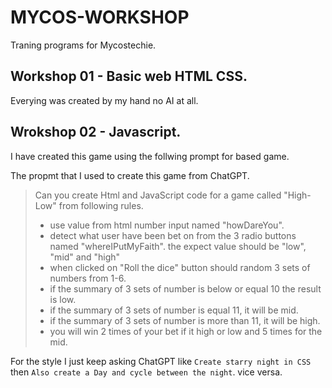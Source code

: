 # MYCOS-WORKSHOP
Traning programs for Mycostechie. 

## Workshop 01 - Basic web HTML CSS. 
Everying was created by my hand no AI at all.

## Wrokshop 02 - Javascript.
I have created this game using the follwing prompt for based game.

The propmt that I used to create this game from ChatGPT.
> Can you create Html and JavaScript code for a game called "High-Low" from following rules.
> - use value from html number input named "howDareYou".
> - detect what user have been bet on from the 3 radio buttons named "whereIPutMyFaith". the expect value should be "low", "mid" and "high"
> - when clicked on "Roll the dice" button should random 3 sets of numbers from 1-6.
> - if the summary of 3 sets of number is below or equal 10 the result is low.
> - if the summary of 3 sets of number is equal 11, it will be mid.
> - if the summary of 3 sets of number is more than 11, it will be high.
> - you will win 2 times of your bet if it high or low and 5 times for the mid. 

For the style I just keep asking ChatGPT like `Create starry night in CSS` then `Also create a Day and cycle between the night`. vice versa. 